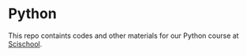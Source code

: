 # Python
This repo containts codes and other materials for our Python course at [Scischool](https://scischool.ir/).
